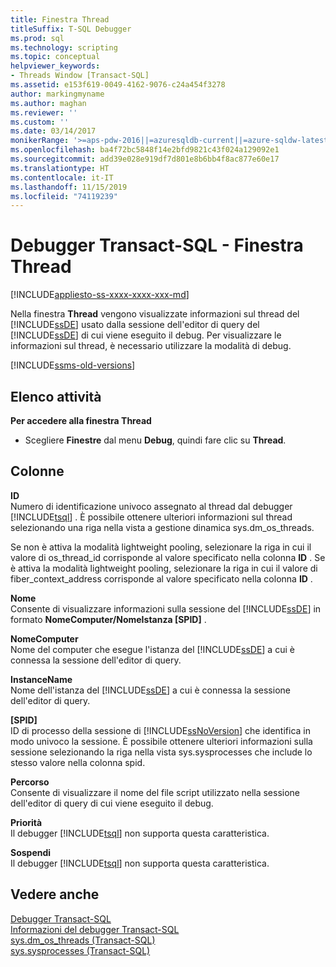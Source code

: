 ```yaml
---
title: Finestra Thread
titleSuffix: T-SQL Debugger
ms.prod: sql
ms.technology: scripting
ms.topic: conceptual
helpviewer_keywords:
- Threads Window [Transact-SQL]
ms.assetid: e153f619-0049-4162-9076-c24a454f3278
author: markingmyname
ms.author: maghan
ms.reviewer: ''
ms.custom: ''
ms.date: 03/14/2017
monikerRange: '>=aps-pdw-2016||=azuresqldb-current||=azure-sqldw-latest||>=sql-server-2016||=sqlallproducts-allversions||>=sql-server-linux-2017||=azuresqldb-mi-current'
ms.openlocfilehash: ba4f72bc5848f14e2bfd9821c43f024a129092e1
ms.sourcegitcommit: add39e028e919df7d801e8b6bb4f8ac877e60e17
ms.translationtype: HT
ms.contentlocale: it-IT
ms.lasthandoff: 11/15/2019
ms.locfileid: "74119239"
---
```

# <a name="transact-sql-debugger---threads-window"></a>Debugger Transact-SQL - Finestra Thread

[!INCLUDE[appliesto-ss-xxxx-xxxx-xxx-md](../../includes/appliesto-ss-xxxx-xxxx-xxx-md.md)]

Nella finestra **Thread** vengono visualizzate informazioni sul thread del [!INCLUDE[ssDE](../../includes/ssde-md.md)] usato dalla sessione dell'editor di query del [!INCLUDE[ssDE](../../includes/ssde-md.md)] di cui viene eseguito il debug. Per visualizzare le informazioni sul thread, è necessario utilizzare la modalità di debug.  

[!INCLUDE[ssms-old-versions](../../includes/ssms-old-versions.md)]

## <a name="task-list"></a>Elenco attività

**Per accedere alla finestra Thread**
  
-   Scegliere **Finestre** dal menu **Debug**, quindi fare clic su **Thread**.  
  
## <a name="columns"></a>Colonne  
 **ID**  
 Numero di identificazione univoco assegnato al thread dal debugger [!INCLUDE[tsql](../../includes/tsql-md.md)] . È possibile ottenere ulteriori informazioni sul thread selezionando una riga nella vista a gestione dinamica sys.dm_os_threads.  
  
 Se non è attiva la modalità lightweight pooling, selezionare la riga in cui il valore di os_thread_id corrisponde al valore specificato nella colonna **ID** . Se è attiva la modalità lightweight pooling, selezionare la riga in cui il valore di fiber_context_address corrisponde al valore specificato nella colonna **ID** .  
  
 **Nome**  
 Consente di visualizzare informazioni sulla sessione del [!INCLUDE[ssDE](../../includes/ssde-md.md)] in formato **NomeComputer/NomeIstanza [SPID]** .  
  
 **NomeComputer**  
 Nome del computer che esegue l'istanza del [!INCLUDE[ssDE](../../includes/ssde-md.md)] a cui è connessa la sessione dell'editor di query.  
  
 **InstanceName**  
 Nome dell'istanza del [!INCLUDE[ssDE](../../includes/ssde-md.md)] a cui è connessa la sessione dell'editor di query.  
  
 **[SPID]**  
 ID di processo della sessione di [!INCLUDE[ssNoVersion](../../includes/ssnoversion-md.md)] che identifica in modo univoco la sessione. È possibile ottenere ulteriori informazioni sulla sessione selezionando la riga nella vista sys.sysprocesses che include lo stesso valore nella colonna spid.  
  
 **Percorso**  
 Consente di visualizzare il nome del file script utilizzato nella sessione dell'editor di query di cui viene eseguito il debug.  
  
 **Priorità**  
 Il debugger [!INCLUDE[tsql](../../includes/tsql-md.md)] non supporta questa caratteristica.  
  
 **Sospendi**  
 Il debugger [!INCLUDE[tsql](../../includes/tsql-md.md)] non supporta questa caratteristica.  
  
## <a name="see-also"></a>Vedere anche  
 [Debugger Transact-SQL](../../relational-databases/scripting/transact-sql-debugger.md)   
 [Informazioni del debugger Transact-SQL](../../relational-databases/scripting/transact-sql-debugger-information.md)   
 [sys.dm_os_threads &#40;Transact-SQL&#41;](../../relational-databases/system-dynamic-management-views/sys-dm-os-threads-transact-sql.md)   
 [sys.sysprocesses &#40;Transact-SQL&#41;](../../relational-databases/system-compatibility-views/sys-sysprocesses-transact-sql.md)  

